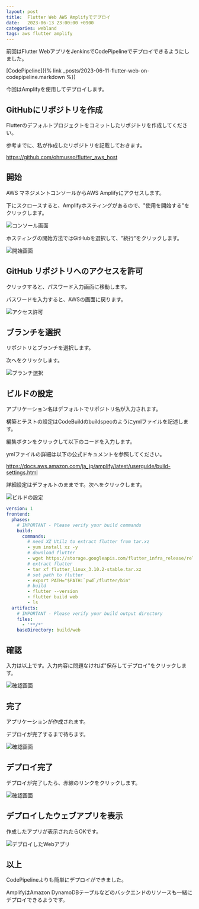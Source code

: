 ```yaml
---
layout: post
title:  Flutter Web AWS Amplifyでデプロイ
date:   2023-06-13 23:00:00 +0900
categories: webland
tags: aws flutter amplify
---
```


前回はFlutter WebアプリをJenkinsでCodePipelineでデプロイできるようにしました。

[CodePipeline]({% link _posts/2023-06-11-flutter-web-on-codepipeline.markdown %})

今回はAmplifyを使用してデプロイします。

## GitHubにリポジトリを作成

Flutterのデフォルトプロジェクトをコミットしたリポジトリを作成してください。

参考までに、私が作成したリポジトリを記載しておきます。

<https://github.com/ohmusso/flutter_aws_host>

## 開始

AWS マネジメントコンソールからAWS Amplifyにアクセスします。

下にスクロースすると、Amplifyホスティングがあるので、"使用を開始する"をクリックします。

![コンソール画面](/assets//images/image-2023-06-14-amplify-consol.png)

ホスティングの開始方法ではGitHubを選択して、"続行"をクリックします。

![開始画面](/assets//images/image-2023-06-14-amplify-start.png)

## GitHub リポジトリへのアクセスを許可

クリックすると、パスワード入力画面に移動します。

パスワードを入力すると、AWSの画面に戻ります。

![アクセス許可](/assets//images/image-2023-06-14-amplify-git.png)

## ブランチを選択

リポジトリとブランチを選択します。

次へをクリックします。

![ブランチ選択](/assets//images/image-2023-06-14-amplify-branch.png)

## ビルドの設定

アプリケーション名はデフォルトでリポジトリ名が入力されます。

構築とテストの設定はCodeBuildのbuildspecのようにymlファイルを記述します。

編集ボタンをクリックして以下のコードを入力します。

ymlファイルの詳細は以下の公式ドキュメントを参照してください。

<https://docs.aws.amazon.com/ja_jp/amplify/latest/userguide/build-settings.html>

詳細設定はデフォルトのままです。次へをクリックします。

![ビルドの設定](/assets//images/image-2023-06-14-amplify-buildsetting.png)

```yml
version: 1
frontend:
  phases:
    # IMPORTANT - Please verify your build commands
    build:
      commands:
        # need XZ Utilz to extract flutter from tar.xz
        - yum install xz -y
        # download flutter
        - wget https://storage.googleapis.com/flutter_infra_release/releases/stable/linux/flutter_linux_3.10.2-stable.tar.xz
        # extract flutter
        - tar xf flutter_linux_3.10.2-stable.tar.xz
        # set path to flutter
        - export PATH="$PATH:`pwd`/flutter/bin"
        # build
        - flutter --version
        - flutter build web
        - ls
  artifacts:
    # IMPORTANT - Please verify your build output directory
    files:
      - '**/*'
    baseDirectory: build/web
```

## 確認

入力は以上です。入力内容に問題なければ"保存してデプロイ"をクリックします。

![確認画面](/assets//images/image-2023-06-14-amplify-confirm.png)

## 完了

アプリケーションが作成されます。

デプロイが完了するまで待ちます。

![確認画面](/assets//images/image-2023-06-14-amplify-building.png)

## デプロイ完了

デプロイが完了したら、赤線のリンクをクリックします。

![確認画面](/assets//images/image-2023-06-14-amplify-building.png)

## デプロイしたウェブアプリを表示

作成したアプリが表示されたらOKです。

![デプロイしたWebアプリ](/assets/images/image-2023-06-05-codepipeline-changeapp.png)

## 以上

CodePipelineよりも簡単にデプロイができました。

AmplifyはAmazon DynamoDBテーブルなどのバックエンドのリソースも一緒にデプロイできるようです。

